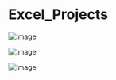 # Excel_Projects

![image](https://github.com/user-attachments/assets/df804bd4-2dee-4a09-858d-5dce0f3e30d0)

![image](https://github.com/user-attachments/assets/b2ca585c-a69d-4930-b120-74aada43bf29)

![image](https://github.com/user-attachments/assets/13150185-97e9-42ef-bdbc-c9a396b04fcc)

